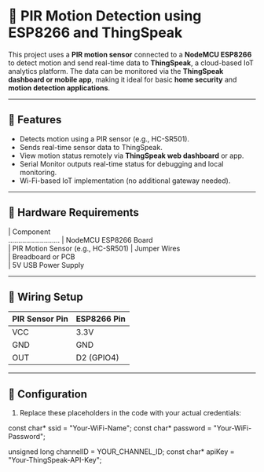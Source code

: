 # 🚨 PIR Motion Detection using ESP8266 and ThingSpeak

This project uses a **PIR motion sensor** connected to a **NodeMCU ESP8266** to detect motion and send real-time data to **ThingSpeak**, a cloud-based IoT analytics platform. The data can be monitored via the **ThingSpeak dashboard or mobile app**, making it ideal for basic **home security** and **motion detection applications**.

---

## 📌 Features

- Detects motion using a PIR sensor (e.g., HC-SR501).
- Sends real-time sensor data to ThingSpeak.
- View motion status remotely via **ThingSpeak web dashboard** or app.
- Serial Monitor outputs real-time status for debugging and local monitoring.
- Wi-Fi-based IoT implementation (no additional gateway needed).

---

## 🧰 Hardware Requirements

| Component              
..........................
| NodeMCU ESP8266 Board  
| PIR Motion Sensor (e.g., HC-SR501)
| Jumper Wires          
| Breadboard or PCB      
| 5V USB Power Supply    

---

## 🔌 Wiring Setup

| PIR Sensor Pin | ESP8266 Pin |
|----------------|-------------|
| VCC            | 3.3V        |
| GND            | GND         |
| OUT            | D2 (GPIO4)  |

---

## 🔧 Configuration

1. Replace these placeholders in the code with your actual credentials:

const char* ssid = "Your-WiFi-Name";
const char* password = "Your-WiFi-Password";

unsigned long channelID = YOUR_CHANNEL_ID;
const char* apiKey = "Your-ThingSpeak-API-Key";


